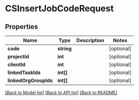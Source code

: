 # CSInsertJobCodeRequest

## Properties
Name | Type | Description | Notes
------------ | ------------- | ------------- | -------------
**code** | **string** |  | [optional] 
**projectId** | **int** |  | [optional] 
**clientId** | **int** |  | [optional] 
**linkedTaskIds** | **int[]** |  | [optional] 
**linkedOrgGroupIds** | **int[]** |  | [optional] 

[[Back to Model list]](../README.md#documentation-for-models) [[Back to API list]](../README.md#documentation-for-api-endpoints) [[Back to README]](../README.md)


